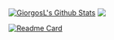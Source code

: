 <a href="https://github.com/GiorgosL">
<img align="center" alt="GiorgosL's Github Stats" src="https://github-readme-stats.vercel.app/api?username=GiorgosL&show_icons=true&theme=radical" /></a>

<a href="https://github.com/GiorgosL">
  <img align="center" src="https://github-readme-stats.anuraghazra1.vercel.app/api/top-langs/?username=GiorgosL&layout=compact&theme=radical" />
</a>



[![Readme Card](https://github-readme-stats.vercel.app/api/pin/?username=GiorgosL&repo=Python-IMDB-sentiment-analysis&theme=radical)](https://github.com/GiorgosL/Python-IMDB-sentiment-analysis)
